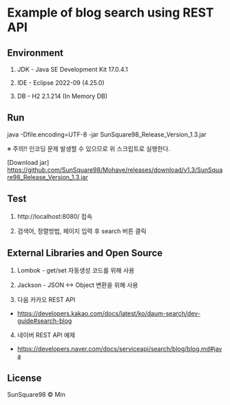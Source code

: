# Example of blog search using REST API


## Environment

1. JDK - Java SE Development Kit 17.0.4.1

2. IDE - Eclipse 2022-09 (4.25.0)

3. DB - H2 2.1.214 (In Memory DB)


## Run

java -Dfile.encoding=UTF-8 -jar SunSquare98_Release_Version_1.3.jar

※ 주의!! 인코딩 문제 발생할 수 있으므로 위 스크립트로 실행한다.


[Download jar] https://github.com/SunSquare98/Mohave/releases/download/v1.3/SunSquare98_Release_Version_1.3.jar


## Test

1. http://localhost:8080/ 접속

2. 검색어, 정렬방법, 페이지 입력 후 search 버튼 클릭


## External Libraries and Open Source

1. Lombok - get/set 자동생성 코드를 위해 사용

2. Jackson - JSON <-> Object 변환을 위해 사용

3. 다음 카카오 REST API

  - https://developers.kakao.com/docs/latest/ko/daum-search/dev-guide#search-blog
  
4. 네이버 REST API 예제

  - https://developers.naver.com/docs/serviceapi/search/blog/blog.md#java
  

## License

SunSquare98 © Min
